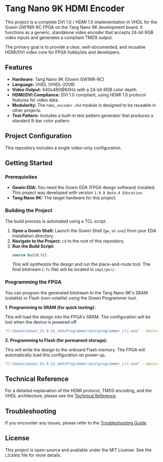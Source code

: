 # Tang Nano 9K HDMI Encoder

This project is a complete DVI 1.0 / HDMI 1.0 implementation in VHDL for the Gowin GW1NR-9C FPGA on the Tang Nano 9K development board. It functions as a generic, standalone video encoder that accepts 24-bit RGB video inputs and generates a compliant TMDS output.

The primary goal is to provide a clear, well-documented, and reusable HDMI/DVI video core for FPGA hobbyists and developers.

## Features

*   **Hardware:** Tang Nano 9K (Gowin GW1NR-9C)
*   **Language:** VHDL (VHDL-2008)
*   **Video Output:** 640x480@60Hz with a 24-bit RGB color depth.
*   **HDMI/DVI Compliance:** DVI 1.0 compliant, using HDMI 1.0 protocol features for video data.
*   **Modularity:** The `hdmi_encoder.vhd` module is designed to be reusable in other projects.
*   **Test Pattern:** Includes a built-in test pattern generator that produces a standard 8-bar color pattern.

## Project Configuration

This repository includes a single video-only configuration.

## Getting Started

### Prerequisites

*   **Gowin EDA:** You need the Gowin EDA (FPGA design software) installed. This project was developed with version `1.9.9 Beta-4 Education`.
*   **Tang Nano 9K:** The target hardware for this project.

### Building the Project

The build process is automated using a TCL script.

1.  **Open a Gowin Shell:** Launch the Gowin Shell (`gw_sh.exe`) from your EDA installation directory.
2.  **Navigate to the Project:** `cd` to the root of this repository.
3.  **Run the Build Script:**
    ```tcl
    source build.tcl
    ```
    This will synthesize the design and run the place-and-route tool. The final bitstream (`.fs` file) will be located in `impl/pnr/`.

### Programming the FPGA

You can program the generated bitstream to the Tang Nano 9K's SRAM (volatile) or Flash (non-volatile) using the Gowin Programmer tool.

**1. Programming to SRAM (for quick testing):**

This will load the design into the FPGA's SRAM. The configuration will be lost when the device is powered off.

```bash
"C:\Gowin\Gowin_V1.9.12_x64\Programmer\bin\programmer_cli.exe" --device GW1NR-9C --run 2 --fsFile "impl\pnr\TN9K_HDMI_Video.fs"
```

**2. Programming to Flash (for permanent storage):**

This will write the design to the onboard Flash memory. The FPGA will automatically load this configuration on power-up.

```bash
"C:\Gowin\Gowin_V1.9.12_x64\Programmer\bin\programmer_cli.exe" --device GW1NR-9C --run 5 --fsFile "impl\pnr\TN9K_HDMI_Video.fs"
```

## Technical Reference

For a detailed explanation of the HDMI protocol, TMDS encoding, and the VHDL architecture, please see the [Technical Reference](./docs/TECHNICAL_REFERENCE.md).

## Troubleshooting

If you encounter any issues, please refer to the [Troubleshooting Guide](./TROUBLESHOOTING.md).

## License

This project is open-source and available under the MIT License. See the `LICENSE` file for more details.

